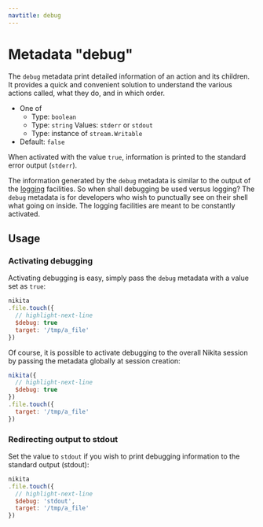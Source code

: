 ```yaml
---
navtitle: debug
---
```


# Metadata "debug"

The `debug` metadata print detailed information of an action and its children. It provides a quick and convenient solution to understand the various actions called, what they do, and in which order.

* One of
  * Type: `boolean`
  * Type: `string`
    Values: `stderr` or `stdout`
  * Type: instance of `stream.Writable`
* Default: `false`

When activated with the value `true`, information is printed to the standard error output (`stderr`).

The information generated by the `debug` metadata is similar to the output of the [logging](/current/guide/loging_debugging/) facilities. So when shall debugging be used versus logging? The `debug` metadata is for developers who wish to punctually see on their shell what going on inside. The logging facilities are meant to be constantly activated.

## Usage

### Activating debugging

Activating debugging is easy, simply pass the `debug` metadata with a value set as `true`:

```js
nikita
.file.touch({
  // highlight-next-line
  $debug: true
  target: '/tmp/a_file'
})
```

Of course, it is possible to activate debugging to the overall Nikita session by passing the metadata globally at session creation:

```js
nikita({
  // highlight-next-line
  $debug: true
})
.file.touch({
  target: '/tmp/a_file'
})
```

### Redirecting output to stdout

Set the value to `stdout` if you wish to print debugging information to the standard output (stdout):

```js
nikita
.file.touch({
  // highlight-next-line
  $debug: 'stdout',
  target: '/tmp/a_file'
})
```
